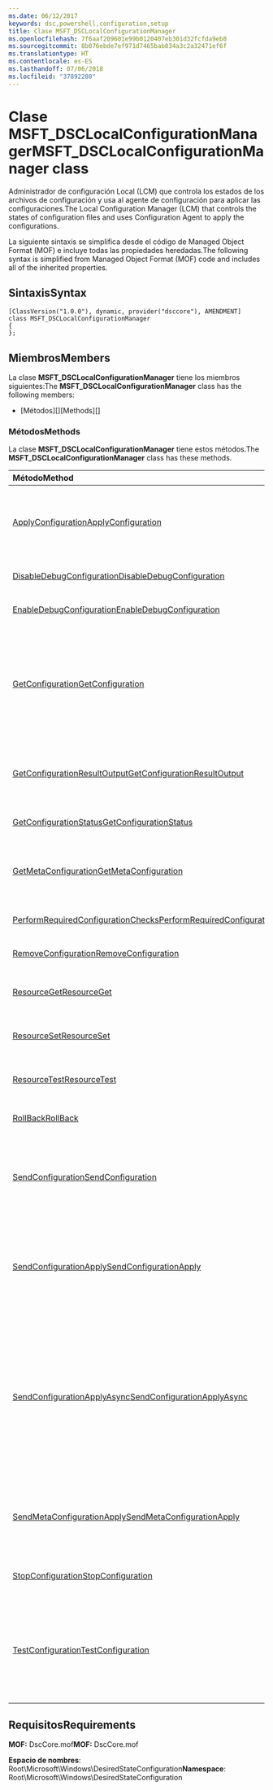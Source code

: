 ```yaml
---
ms.date: 06/12/2017
keywords: dsc,powershell,configuration,setup
title: Clase MSFT_DSCLocalConfigurationManager
ms.openlocfilehash: 7f6aaf209601e99b0120407eb301d32fcfda9eb8
ms.sourcegitcommit: 8b076ebde7ef971d7465bab834a3c2a32471ef6f
ms.translationtype: HT
ms.contentlocale: es-ES
ms.lasthandoff: 07/06/2018
ms.locfileid: "37892280"
---
```

# <a name="msftdsclocalconfigurationmanager-class"></a><span data-ttu-id="8a118-103">Clase MSFT_DSCLocalConfigurationManager</span><span class="sxs-lookup"><span data-stu-id="8a118-103">MSFT_DSCLocalConfigurationManager class</span></span>

<span data-ttu-id="8a118-104">Administrador de configuración Local (LCM) que controla los estados de los archivos de configuración y usa al agente de configuración para aplicar las configuraciones.</span><span class="sxs-lookup"><span data-stu-id="8a118-104">The Local Configuration Manager (LCM) that controls the states of configuration files and uses Configuration Agent to apply the configurations.</span></span>

<span data-ttu-id="8a118-105">La siguiente sintaxis se simplifica desde el código de Managed Object Format (MOF) e incluye todas las propiedades heredadas.</span><span class="sxs-lookup"><span data-stu-id="8a118-105">The following syntax is simplified from Managed Object Format (MOF) code and includes all of the inherited properties.</span></span>

## <a name="syntax"></a><span data-ttu-id="8a118-106">Sintaxis</span><span class="sxs-lookup"><span data-stu-id="8a118-106">Syntax</span></span>

```
[ClassVersion("1.0.0"), dynamic, provider("dsccore"), AMENDMENT]
class MSFT_DSCLocalConfigurationManager
{
};
```

## <a name="members"></a><span data-ttu-id="8a118-107">Miembros</span><span class="sxs-lookup"><span data-stu-id="8a118-107">Members</span></span>

<span data-ttu-id="8a118-108">La clase **MSFT_DSCLocalConfigurationManager** tiene los miembros siguientes:</span><span class="sxs-lookup"><span data-stu-id="8a118-108">The **MSFT_DSCLocalConfigurationManager** class has the following members:</span></span>

- <span data-ttu-id="8a118-109">[Métodos][]</span><span class="sxs-lookup"><span data-stu-id="8a118-109">[Methods][]</span></span>

### <a name="methods"></a><span data-ttu-id="8a118-110">Métodos</span><span class="sxs-lookup"><span data-stu-id="8a118-110">Methods</span></span>

<span data-ttu-id="8a118-111">La clase **MSFT_DSCLocalConfigurationManager** tiene estos métodos.</span><span class="sxs-lookup"><span data-stu-id="8a118-111">The **MSFT_DSCLocalConfigurationManager** class has these methods.</span></span>

|<span data-ttu-id="8a118-112">Método</span><span class="sxs-lookup"><span data-stu-id="8a118-112">Method</span></span> |<span data-ttu-id="8a118-113">Descripción</span><span class="sxs-lookup"><span data-stu-id="8a118-113">Description</span></span> |
|:--- |:---|
| [<span data-ttu-id="8a118-114">ApplyConfiguration</span><span class="sxs-lookup"><span data-stu-id="8a118-114">ApplyConfiguration</span></span>](msft-dsclocalconfigurationmanager-applyconfiguration.md)| <span data-ttu-id="8a118-115">Usa el agente de configuración para aplicar la configuración que está pendiente.</span><span class="sxs-lookup"><span data-stu-id="8a118-115">Uses the Configuration Agent to apply the configuration that is pending.</span></span>|
| [<span data-ttu-id="8a118-116">DisableDebugConfiguration</span><span class="sxs-lookup"><span data-stu-id="8a118-116">DisableDebugConfiguration</span></span>](msft-dsclocalconfigurationmanager-disabledebugconfiguration.md)| <span data-ttu-id="8a118-117">Deshabilita la depuración de recursos de DSC.</span><span class="sxs-lookup"><span data-stu-id="8a118-117">Disables DSC resource debugging.</span></span>|
| [<span data-ttu-id="8a118-118">EnableDebugConfiguration</span><span class="sxs-lookup"><span data-stu-id="8a118-118">EnableDebugConfiguration</span></span>](msft-dsclocalconfigurationmanager-enabledebugconfiguration.md)| <span data-ttu-id="8a118-119">Habilita la depuración de recursos de DSC.</span><span class="sxs-lookup"><span data-stu-id="8a118-119">Enables DSC resource debugging.</span></span>|
| [<span data-ttu-id="8a118-120">GetConfiguration</span><span class="sxs-lookup"><span data-stu-id="8a118-120">GetConfiguration</span></span>](msft-dsclocalconfigurationmanager-getconfiguration.md)| <span data-ttu-id="8a118-121">Envía el documento de configuración al nodo administrado y usa el método **Get** del agente de configuración para aplicar la configuración.</span><span class="sxs-lookup"><span data-stu-id="8a118-121">Sends the configuration document to the managed node and uses the **Get** method of the Configuration Agent to apply the configuration.</span></span>|
| [<span data-ttu-id="8a118-122">GetConfigurationResultOutput</span><span class="sxs-lookup"><span data-stu-id="8a118-122">GetConfigurationResultOutput</span></span>](msft-dsclocalconfigurationmanager-getconfigurationresultoutput.md)| <span data-ttu-id="8a118-123">Obtiene la salida del agente de configuración relacionada con un trabajo específico.</span><span class="sxs-lookup"><span data-stu-id="8a118-123">Gets the Configuration Agent output relating to a specific job.</span></span>|
| [<span data-ttu-id="8a118-124">GetConfigurationStatus</span><span class="sxs-lookup"><span data-stu-id="8a118-124">GetConfigurationStatus</span></span>](msft-dsclocalconfigurationmanager-getconfigurationstatus.md)| <span data-ttu-id="8a118-125">Obtiene el historial de estado de la configuración.</span><span class="sxs-lookup"><span data-stu-id="8a118-125">Get the configuration status history.</span></span>|
| [<span data-ttu-id="8a118-126">GetMetaConfiguration</span><span class="sxs-lookup"><span data-stu-id="8a118-126">GetMetaConfiguration</span></span>](msft-dsclocalconfigurationmanager-getmetaconfiguration.md)| <span data-ttu-id="8a118-127">Obtiene la configuración del LCM que se usa para controlar el agente de configuración.</span><span class="sxs-lookup"><span data-stu-id="8a118-127">Gets the LCM settings that are used to control Configuration Agent.</span></span>|
| [<span data-ttu-id="8a118-128">PerformRequiredConfigurationChecks</span><span class="sxs-lookup"><span data-stu-id="8a118-128">PerformRequiredConfigurationChecks</span></span>](msft-dsclocalconfigurationmanager-performrequiredconfigurationchecks.md)| <span data-ttu-id="8a118-129">Inicia la comprobación de coherencia.</span><span class="sxs-lookup"><span data-stu-id="8a118-129">Starts the consistency check.</span></span>|
| [<span data-ttu-id="8a118-130">RemoveConfiguration</span><span class="sxs-lookup"><span data-stu-id="8a118-130">RemoveConfiguration</span></span>](msft-dsclocalconfigurationmanager-removeconfiguration.md)| <span data-ttu-id="8a118-131">Quita los archivos de configuración.</span><span class="sxs-lookup"><span data-stu-id="8a118-131">Removes the configuration files.</span></span>|
| [<span data-ttu-id="8a118-132">ResourceGet</span><span class="sxs-lookup"><span data-stu-id="8a118-132">ResourceGet</span></span>](msft-dsclocalconfigurationmanager-resourceget.md)| <span data-ttu-id="8a118-133">Llama directamente al método **Get** de un recurso de DSC.</span><span class="sxs-lookup"><span data-stu-id="8a118-133">Directly calls the **Get** method of a DSC resource.</span></span>|
| [<span data-ttu-id="8a118-134">ResourceSet</span><span class="sxs-lookup"><span data-stu-id="8a118-134">ResourceSet</span></span>](msft-dsclocalconfigurationmanager-resourceset.md)| <span data-ttu-id="8a118-135">Llama directamente al método **Set** de un recurso de DSC.</span><span class="sxs-lookup"><span data-stu-id="8a118-135">Directly calls the **Set** method of a DSC resource.</span></span>|
| [<span data-ttu-id="8a118-136">ResourceTest</span><span class="sxs-lookup"><span data-stu-id="8a118-136">ResourceTest</span></span>](msft-dsclocalconfigurationmanager-resourcetest.md)| <span data-ttu-id="8a118-137">Llama directamente al método **Test** de un recurso de DSC.</span><span class="sxs-lookup"><span data-stu-id="8a118-137">Directly calls the **Test** method of a DSC resource.</span></span>|
| [<span data-ttu-id="8a118-138">RollBack</span><span class="sxs-lookup"><span data-stu-id="8a118-138">RollBack</span></span>](msft-dsclocalconfigurationmanager-rollback.md)| <span data-ttu-id="8a118-139">Revierte una configuración anterior.</span><span class="sxs-lookup"><span data-stu-id="8a118-139">Rolls back to a previous configuration.</span></span>|
| [<span data-ttu-id="8a118-140">SendConfiguration</span><span class="sxs-lookup"><span data-stu-id="8a118-140">SendConfiguration</span></span>](msft-dsclocalconfigurationmanager-sendconfiguration.md)| <span data-ttu-id="8a118-141">Envía el documento de configuración al nodo administrado y lo guarda como cambio pendiente.</span><span class="sxs-lookup"><span data-stu-id="8a118-141">Sends the configuration document to the managed node and saves it as a pending change.</span></span>|
| [<span data-ttu-id="8a118-142">SendConfigurationApply</span><span class="sxs-lookup"><span data-stu-id="8a118-142">SendConfigurationApply</span></span>](msft-dsclocalconfigurationmanager-sendconfigurationapply.md)| <span data-ttu-id="8a118-143">Envía el documento de configuración al nodo administrado y usa al agente de configuración para aplicar la configuración.</span><span class="sxs-lookup"><span data-stu-id="8a118-143">Sends the configuration document to the managed node and uses the Configuration Agent to apply the configuration.</span></span>|
| [<span data-ttu-id="8a118-144">SendConfigurationApplyAsync</span><span class="sxs-lookup"><span data-stu-id="8a118-144">SendConfigurationApplyAsync</span></span>](msft-dsclocalconfigurationmanager-sendconfigurationapplyasync.md)| <span data-ttu-id="8a118-145">Envía el documento de configuración al nodo administrado y empieza a usar el agente de configuración para aplicar la configuración.</span><span class="sxs-lookup"><span data-stu-id="8a118-145">Send the configuration document to the managed node and start using the Configuration Agent to apply the configuration.</span></span> <span data-ttu-id="8a118-146">Usa GetConfigurationResultOutput para recuperar la salida de resultados.</span><span class="sxs-lookup"><span data-stu-id="8a118-146">Use GetConfigurationResultOutput to retrieve result output.</span></span>|
| [<span data-ttu-id="8a118-147">SendMetaConfigurationApply</span><span class="sxs-lookup"><span data-stu-id="8a118-147">SendMetaConfigurationApply</span></span>](msft-dsclocalconfigurationmanager-sendmetaconfigurationapply.md)| <span data-ttu-id="8a118-148">Establece la configuración del LCM que se usa para controlar el agente de configuración.</span><span class="sxs-lookup"><span data-stu-id="8a118-148">Sets the LCM settings that are used to control the Configuration Agent.</span></span>|
| [<span data-ttu-id="8a118-149">StopConfiguration</span><span class="sxs-lookup"><span data-stu-id="8a118-149">StopConfiguration</span></span>](msft-dsclocalconfigurationmanager-stopconfiguration.md)| <span data-ttu-id="8a118-150">Detiene la configuración que está en curso.</span><span class="sxs-lookup"><span data-stu-id="8a118-150">Stops the configuration that is in progress.</span></span>|
| [<span data-ttu-id="8a118-151">TestConfiguration</span><span class="sxs-lookup"><span data-stu-id="8a118-151">TestConfiguration</span></span>](msft-dsclocalconfigurationmanager-testconfiguration.md)| <span data-ttu-id="8a118-152">Envía el documento de configuración al nodo administrado y prueba la configuración actual frente al documento.</span><span class="sxs-lookup"><span data-stu-id="8a118-152">Sends the configuration document to the managed node and verifies the current configuration against the document.</span></span>|

## <a name="requirements"></a><span data-ttu-id="8a118-153">Requisitos</span><span class="sxs-lookup"><span data-stu-id="8a118-153">Requirements</span></span>

<span data-ttu-id="8a118-154">**MOF:** DscCore.mof</span><span class="sxs-lookup"><span data-stu-id="8a118-154">**MOF:** DscCore.mof</span></span>

<span data-ttu-id="8a118-155">**Espacio de nombres**: Root\Microsoft\Windows\DesiredStateConfiguration</span><span class="sxs-lookup"><span data-stu-id="8a118-155">**Namespace**: Root\Microsoft\Windows\DesiredStateConfiguration</span></span>